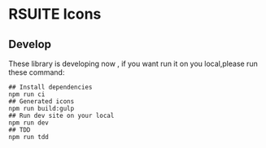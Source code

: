 # RSUITE Icons

## Develop

These library is developing now , if you want run it on you local,please run these command:

```
## Install dependencies
npm run ci
## Generated icons
npm run build:gulp
## Run dev site on your local
npm run dev
## TDD
npm run tdd
```
